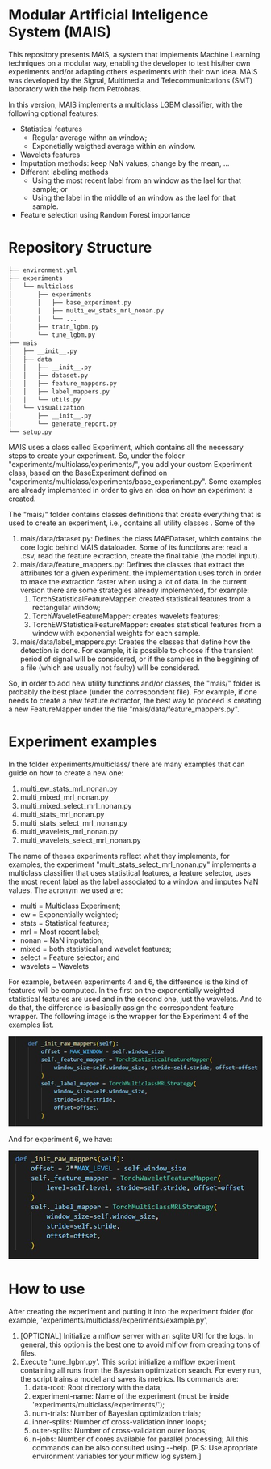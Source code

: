 # Modular Artificial Inteligence System (MAIS)

This repository presents MAIS, a system that implements Machine Learning techniques on a modular way, enabling the developer to test his/her own experiments and/or adapting others esperiments with their own idea. MAIS was developed by the Signal, Multimedia and Telecommunications (SMT) laboratory with the help from Petrobras.

In this version, MAIS implements a multiclass LGBM classifier, with the following optional features:

* Statistical features
  * Regular average withn an window;
  * Exponetially weigthed average within an window.
* Wavelets features
* Imputation methods: keep NaN values, change by the mean, ...
* Different labeling methods
  * Using the most recent label from an window as the lael for that sample; or
  * Using the label in the middle of an window as the lael for that sample.
* Feature selection using Random Forest importance

# Repository Structure

```
├── environment.yml
├── experiments
│   └── multiclass
│       ├── experiments
│       │   ├── base_experiment.py
│       │   ├── multi_ew_stats_mrl_nonan.py
│       │   └── ...
│       ├── train_lgbm.py
│       └── tune_lgbm.py
├── mais
│   ├── __init__.py
│   ├── data
│   │   ├── __init__.py
│   │   ├── dataset.py
│   │   ├── feature_mappers.py
│   │   ├── label_mappers.py
│   │   └── utils.py
│   └── visualization
│       ├── __init__.py
│       └── generate_report.py
└── setup.py
```
MAIS uses a class called Experiment, which contains all the necessary steps to create your experiment. So, under the folder "experiments/multiclass/experiments/", you add your custom Experiment class, based on the BaseExperiment defined on "experiments/multiclass/experiments/base_experiment.py". Some examples are already implemented in order to give an idea on how an experiment is created.

The "mais/" folder contains classes definitions that create everything that is used to create an experiment, i.e., contains all utility classes . Some of the 

  1. mais/data/dataset.py: Defines the class MAEDataset, which contains the core logic behind MAIS dataloader. Some of its functions are: read a .csv, read the feature extraction, create the final table (the model input).
  2. mais/data/feature\_mappers.py: Defines the classes that extract the attributes for a given experiment. the implementation uses torch in order to make the extraction faster when using a lot of data. In the current version there are some strategies already implemented, for example: 
     1. TorchStatisticalFeatureMapper: created statistical features from a rectangular window;
     2. TorchWaveletFeatureMapper: creates wavelets features;
     3. TorchEWStatisticalFeatureMapper: creates statistical features from a window with exponential weights for each sample.
  3. mais/data/label\_mappers.py: Creates the classes that define how the detection is done. For example, it is possible to choose if the transient period of signal will be considered, or if the samples in the beggining of a file (which are usually not faulty) will be considered.

  So, in order to add new utility functions and/or classes, the "mais/" folder is probably the best place (under the correspondent file). For example, if one needs to create a new feature extractor, the best way to proceed is creating a new FeatureMapper under the file "mais/data/feature\_mappers.py".

# Experiment examples

In the folder experiments/multiclass/ there are many examples that can guide on how to create a new one:
1. multi_ew_stats_mrl_nonan.py
2. multi_mixed_mrl_nonan.py
3. multi_mixed_select_mrl_nonan.py
4. multi_stats_mrl_nonan.py
5. multi_stats_select_mrl_nonan.py
6. multi_wavelets_mrl_nonan.py
7. multi_wavelets_select_mrl_nonan.py

The name of theses experiments reflect what they implements, for examples, the experiment "multi_stats_select_mrl_nonan.py" implements a multiclass classifier that uses statistical features, a feature selector, uses the most recent label as the label associated to a window and imputes NaN values. The acronym we used are:

* multi = Multiclass Experiment;
* ew = Exponentially weighted;
* stats = Statistical features;
* mrl = Most recent label;
* nonan = NaN imputation;
* mixed = both statistical and wavelet features; 
* select = Feature selector; and
* wavelets = Wavelets

For example, between experiments 4 and 6, the difference is the kind of features will be computed. In the first on the exponentially weighted statistical features are used and in the second one, just the wavelets. And to do that, the difference is basically assign the correspondent feature wrapper. The following image is the wrapper for the Experiment 4 of the examples list.

![Statistical Wrapper](images/README/stats.jpg "Statistical features wrapper")

And for experiment 6, we have:

![Wavelets Wrapper](images/README/wavelets.jpg "Wavelets features wrapper")

# How to use

After creating the experiment and putting it into the experiment folder (for example, 'experiments/multiclass/experiments/example.py', 

  1. [OPTIONAL] Initialize a mlflow server with an sqlite URI for the logs. In general, this option is the best one to avoid mlflow from creating tons of files.
  2. Execute 'tune\_lgbm.py'. This script initialize a mlflow experiment containing all runs from the Bayesian optimization search. For every run, the script trains a model and saves its metrics. Its commands are:
     1. data-root: Root directory with the data;
     2. experiment-name: Name of the experiment (must be inside 'experiments/multiclass/experiments/');
     3. num-trials: Number of Bayesian optimization trials;
     4. inner-splits: Number of cross-validation inner loops;
     5. outer-splits: Number of cross-validation outer loops;
     6. n-jobs: Number of cores available for parallel processing;
  All this commands can be also consulted using --help. [P.S: Use apropriate environment variables for your mlflow log system.]
